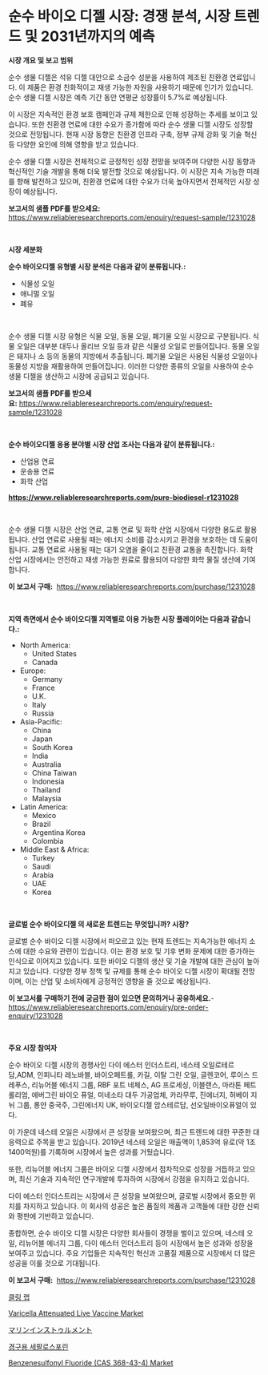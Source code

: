 <p><h1>순수 바이오 디젤 시장: 경쟁 분석, 시장 트렌드 및 2031년까지의 예측</h1></p><p><strong>시장 개요 및 보고 범위</strong></p>
<p><p>순수 생물 디젤은 석유 디젤 대안으로 소금수 성분을 사용하여 제조된 친환경 연료입니다. 이 제품은 환경 친화적이고 재생 가능한 자원을 사용하기 때문에 인기가 있습니다. 순수 생물 디젤 시장은 예측 기간 동안 연평균 성장률이 5.7%로 예상됩니다.</p><p>이 시장은 지속적인 환경 보호 캠페인과 규제 제한으로 인해 성장하는 추세를 보이고 있습니다. 또한 친환경 연료에 대한 수요가 증가함에 따라 순수 생물 디젤 시장도 성장할 것으로 전망됩니다. 현재 시장 동향은 친환경 인프라 구축, 정부 규제 강화 및 기술 혁신 등 다양한 요인에 의해 영향을 받고 있습니다.</p><p>순수 생물 디젤 시장은 전체적으로 긍정적인 성장 전망을 보여주며 다양한 시장 동향과 혁신적인 기술 개발을 통해 더욱 발전할 것으로 예상됩니다. 이 시장은 지속 가능한 미래를 향해 발전하고 있으며, 친환경 연료에 대한 수요가 더욱 높아지면서 전체적인 시장 성장이 예상됩니다.</p></p>
<p><strong>보고서의 샘플 PDF를 받으세요:</strong> <a href="https://www.reliableresearchreports.com/enquiry/request-sample/1231028">https://www.reliableresearchreports.com/enquiry/request-sample/1231028</a></p>
<p>&nbsp;</p>
<p><strong>시장 세분화</strong></p>
<p><strong>순수 바이오디젤 유형별 시장 분석은 다음과 같이 분류됩니다.:</strong></p>
<p><ul><li>식물성 오일</li><li>애니멀 오일</li><li>폐유</li></ul></p>
<p>&nbsp;</p>
<p><p>순수 생물 디젤 시장 유형은 식물 오일, 동물 오일, 폐기물 오일 시장으로 구분됩니다. 식물 오일은 대부분 대두나 올리브 오일 등과 같은 식물성 오일로 만들어집니다. 동물 오일은 돼지나 소 등의 동물의 지방에서 추출됩니다. 폐기물 오일은 사용된 식물성 오일이나 동물성 지방을 재활용하여 만들어집니다. 이러한 다양한 종류의 오일을 사용하여 순수 생물 디젤을 생산하고 시장에 공급되고 있습니다.</p></p>
<p><strong>보고서의 샘플 PDF를 받으세요:</strong>&nbsp;<a href="https://www.reliableresearchreports.com/enquiry/request-sample/1231028">https://www.reliableresearchreports.com/enquiry/request-sample/1231028</a></p>
<p>&nbsp;</p>
<p><strong> 순수 바이오디젤 응용 분야별 시장 산업 조사는 다음과 같이 분류됩니다.:</strong></p>
<p><ul><li>산업용 연료</li><li>운송용 연료</li><li>화학 산업</li></ul></p>
<p><strong><a href="https://www.reliableresearchreports.com/pure-biodiesel-r1231028">https://www.reliableresearchreports.com/pure-biodiesel-r1231028</a></strong></p>
<p>&nbsp;</p>
<p><p>순수 생물 디젤 시장은 산업 연료, 교통 연료 및 화학 산업 시장에서 다양한 용도로 활용됩니다. 산업 연료로 사용될 때는 에너지 소비를 감소시키고 환경을 보호하는 데 도움이 됩니다. 교통 연료로 사용될 때는 대기 오염을 줄이고 친환경 교통을 촉진합니다. 화학 산업 시장에서는 안전하고 재생 가능한 원료로 활용되어 다양한 화학 물질 생산에 기여합니다.</p></p>
<p><strong>이 보고서 구매:</strong>&nbsp; <a href="https://www.reliableresearchreports.com/purchase/1231028">https://www.reliableresearchreports.com/purchase/1231028</a></p>
<p>&nbsp;</p>
<p><strong>지역 측면에서 순수 바이오디젤 지역별로 이용 가능한 시장 플레이어는 다음과 같습니다.:</strong></p>
<p><ul>
    <li>
        North America:
        <ul>
            <li>United States</li>
            <li>Canada</li>
        </ul>
    </li>
    <li>
        Europe:
        <ul>
            <li>Germany</li>
            <li>France</li>
            <li>U.K.</li>
            <li>Italy</li>
            <li>Russia</li>
        </ul>
    </li>
    <li>
        Asia-Pacific:
        <ul>
            <li>China</li>
            <li>Japan</li>
            <li>South Korea</li>
            <li>India</li>
            <li>Australia</li>
            <li>China Taiwan</li>
            <li>Indonesia</li>
            <li>Thailand</li>
            <li>Malaysia</li>
        </ul>
    </li>
    <li>
        Latin America:
        <ul>
            <li>Mexico</li>
            <li>Brazil</li>
            <li>Argentina Korea</li>
            <li>Colombia</li>
        </ul>
    </li>
    <li>
        Middle East & Africa:
        <ul>
            <li>Turkey</li>
            <li>Saudi</li>
            <li>Arabia</li>
            <li>UAE</li>
            <li>Korea</li>
        </ul>
    </li>
    </ul></p>
<p>&nbsp;</p>
<p><strong>글로벌 순수 바이오디젤 의 새로운 트렌드는 무엇입니까? 시장?</strong></p>
<p><p>글로벌 순수 바이오 디젤 시장에서 떠오르고 있는 현재 트렌드는 지속가능한 에너지 소스에 대한 수요와 관련이 있습니다. 이는 환경 보호 및 기후 변화 문제에 대한 증가하는 인식으로 이어지고 있습니다. 또한 바이오 디젤의 생산 및 기술 개발에 대한 관심이 높아지고 있습니다. 다양한 정부 정책 및 규제를 통해 순수 바이오 디젤 시장이 확대될 전망이며, 이는 산업 및 소비자에게 긍정적인 영향을 줄 것으로 예상됩니다.</p></p>
<p><strong>이 보고서를 구매하기 전에 궁금한 점이 있으면 문의하거나 공유하세요.</strong>- <a href="https://www.reliableresearchreports.com/enquiry/pre-order-enquiry/1231028">https://www.reliableresearchreports.com/enquiry/pre-order-enquiry/1231028</a></p>
<p>&nbsp;</p>
<p><strong>주요 시장 참여자</strong></p>
<p><p>순수 바이오 디젤 시장의 경쟁사인 다이 에스터 인더스트리, 네스테 오일로테르담,ADM, 인피니타 레노바블, 바이오페트롤, 카길, 이탈 그린 오일, 글렌코어, 루이스 드레푸스, 리뉴어블 에너지 그룹, RBF 포트 네체스, AG 프로세싱, 이블랜스, 마라톤 페트롤리엄, 에버그린 바이오 퓨얼, 미네소타 대두 가공업체, 카라무루, 진에너지, 허베이 지뉘 그룹, 롱얀 중국주, 그린에너지 UK, 바이오디젤 암스테르담, 선오일바이오퓨얼이 있다. </p><p>이 가운데 네스테 오일은 시장에서 큰 성장을 보여왔으며, 최근 트렌드에 대한 꾸준한 대응력으로 주목을 받고 있습니다. 2019년 네스테 오일은 매출액이 1,853억 유로(약 1조 1400억원)를 기록하며 시장에서 높은 성과를 거뒀습니다.</p><p>또한, 리뉴어블 에너지 그룹은 바이오 디젤 시장에서 점차적으로 성장을 거듭하고 있으며, 최신 기술과 지속적인 연구개발에 투자하여 시장에서 강점을 유지하고 있습니다.</p><p>다이 에스터 인더스트리는 시장에서 큰 성장을 보여왔으며, 글로벌 시장에서 중요한 위치를 차지하고 있습니다. 이 회사의 성공은 높은 품질의 제품과 고객들에 대한 강한 신뢰와 평판에 기반하고 있습니다.</p><p>종합하면, 순수 바이오 디젤 시장은 다양한 회사들이 경쟁을 벌이고 있으며, 네스테 오일, 리뉴어블 에너지 그룹, 다이 에스터 인더스트리 등이 시장에서 높은 성과와 성장을 보여주고 있습니다. 주요 기업들은 지속적인 혁신과 고품질 제품으로 시장에서 더 많은 성공을 이룰 것으로 기대됩니다.</p></p>
<p><strong>이 보고서 구매:</strong>&nbsp;&nbsp;<a href="https://www.reliableresearchreports.com/purchase/1231028">https://www.reliableresearchreports.com/purchase/1231028</a></p>
<p><p><a href="https://medium.com/@brisamorar2023/%EB%9E%A9-%EB%A7%88%EC%BC%93-%EC%8B%9C%EC%9E%A5-cagr-%EC%8B%9C%EC%9E%A5-%EB%8F%99%ED%96%A5-%EB%B0%8F-%EC%84%B1%EC%9E%A5-%EC%A0%84%EB%9E%B5%EC%97%90-%EB%8C%80%ED%95%9C-%ED%86%B5%EC%B0%B0%EB%A0%A5-d1a6023bc7cc">클링 랩</a></p><p><a href="https://github.com/jhcraigie/Market-Research-Report-List-2/blob/main/varicella-attenuated-live-vaccine-market.md">Varicella Attenuated Live Vaccine Market</a></p><p><a href="https://github.com/oqoeusbvpadwjs08/Market-Research-Report-List-1/blob/main/576691426057.md">マリンインストゥルメント</a></p><p><a href="https://medium.com/@emmamoy1/%EA%B5%AC%EA%B0%95-%EC%BC%80%ED%8C%8C%EB%A1%9C%EC%8A%A4%ED%8F%AC%EB%A6%B0-%EC%8B%9C%EC%9E%A5-%EA%B7%9C%EB%AA%A8%EB%8A%94-%EA%B8%80%EB%A1%9C%EB%B2%8C-%EC%82%B0%EC%97%85%EC%97%90%EC%84%9C-%EC%B5%9C%EA%B3%A0%EC%9D%98-%EB%A7%88%EC%BC%80%ED%8C%85-%EC%B1%84%EB%84%90%EC%9D%84-%EB%B3%B4%EC%97%AC%EC%A4%80%EB%8B%A4-c4670ce4b907">경구용 세팔로스포린</a></p><p><a href="https://github.com/sonuprakash1/Market-Research-Report-List-2/blob/main/benzenesulfonyl-fluoride-cas-368-43-4-market.md">Benzenesulfonyl Fluoride (CAS 368-43-4) Market</a></p></p>